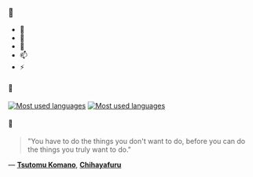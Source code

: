 ### 👋

- 🔭
- 🌱
- 💬
- 📫
- ⚡

#### 🧏

[![Most used languages](https://github-readme-stats-aynah.vercel.app/api/top-langs/?username=aynh&theme=solarized-dark&langs_count=6&layout=compact&hide_title=true)](https://github.com/anuraghazra/github-readme-stats#gh-dark-mode-only)
[![Most used languages](https://github-readme-stats-aynah.vercel.app/api/top-langs/?username=aynh&theme=solarized-light&langs_count=6&layout=compact&hide_title=true)](https://github.com/anuraghazra/github-readme-stats#gh-light-mode-only)

#### 💬

> "You have to do the things you don't want to do, before you can do the things you truly want to do."

&mdash; [**Tsutomu Komano**](https://myanimelist.net/character.php?q=Tsutomu%20Komano&cat=character), [**Chihayafuru**](https://myanimelist.net/search/all?q=Chihayafuru&cat=all)
